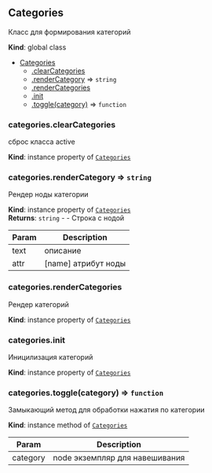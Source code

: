 <a name="Categories"></a>

## Categories
Класс для формирования категорий

**Kind**: global class  

* [Categories](#Categories)
    * [.clearCategories](#Categories+clearCategories)
    * [.renderCategory](#Categories+renderCategory) ⇒ <code>string</code>
    * [.renderCategories](#Categories+renderCategories)
    * [.init](#Categories+init)
    * [.toggle(category)](#Categories+toggle) ⇒ <code>function</code>

<a name="Categories+clearCategories"></a>

### categories.clearCategories
сброс класса active

**Kind**: instance property of [<code>Categories</code>](#Categories)  
<a name="Categories+renderCategory"></a>

### categories.renderCategory ⇒ <code>string</code>
Рендер ноды категории

**Kind**: instance property of [<code>Categories</code>](#Categories)  
**Returns**: <code>string</code> - - Строка с нодой  

| Param | Description |
| --- | --- |
| text | описание |
| attr | [name] атрибут ноды |

<a name="Categories+renderCategories"></a>

### categories.renderCategories
Рендер категорий

**Kind**: instance property of [<code>Categories</code>](#Categories)  
<a name="Categories+init"></a>

### categories.init
Иницилизация категорий

**Kind**: instance property of [<code>Categories</code>](#Categories)  
<a name="Categories+toggle"></a>

### categories.toggle(category) ⇒ <code>function</code>
Замыкающий метод для обработки нажатия по категории

**Kind**: instance method of [<code>Categories</code>](#Categories)  

| Param | Description |
| --- | --- |
| category | node экземпляр для навешивания |

